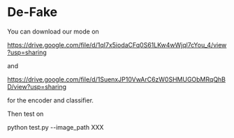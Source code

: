 # De-Fake

You can download our mode on 

https://drive.google.com/file/d/1qI7x5iodaCFq0S61LKw4wWjql7cYou_4/view?usp=sharing

and

https://drive.google.com/file/d/1SuenxJP10VwArC6zW0SHMUGObMRqQhBD/view?usp=sharing

for the encoder and classifier.

Then test on 

python test.py --image_path XXX
